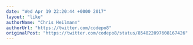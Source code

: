 ```yaml
---
date: "Wed Apr 19 22:20:44 +0000 2017"
layout: "like"
authorName: "Chris Heilmann"
authorUrl: "https://twitter.com/codepo8"
originalPost: "https://twitter.com/codepo8/status/854822097608167426"
---
```

